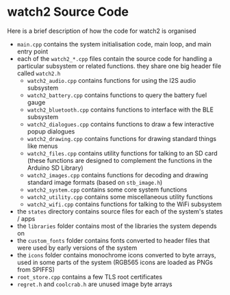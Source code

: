 # watch2 Source Code

Here is a brief description of how the code for watch2 is organised

- `main.cpp` contains the system initialisation code, main loop, and main entry point
- each of the `watch2_*.cpp` files contain the source code for handling a particular subsystem or related functions.  they share one big header file called `watch2.h`
    - `watch2_audio.cpp` contains functions for using the I2S audio subsystem
    - `watch2_battery.cpp` contains functions to query the battery fuel gauge
    - `watch2_bluetooth.cpp` contains functions to interface with the BLE subsystem
    - `watch2_dialogues.cpp` contains functions to draw a few interactive popup dialogues
    - `watch2_drawing.cpp` contains functions for drawing standard things like menus
    - `watch2_files.cpp` contains utility functions for talking to an SD card (these functions are designed to complement the functions in the Arduino SD Library)
    - `watch2_images.cpp` contains functions for decoding and drawing standard image formats (based on `stb_image.h`)
    - `watch2_system.cpp` contains some core system functions
    - `watch2_utility.cpp` contains some miscellaneous utility functions
    - `watch2_wifi.cpp` contains functions for talking to the WiFi subsystem
- the `states` directory contains source files for each of the system's states / apps
- the `libraries` folder contains most of the libraries the system depends on
- the `custom_fonts` folder contains fonts converted to header files that were used by early versions of the system
- the `icons` folder contains monochrome icons converted to byte arrays, used in some parts of the system (RGB565 icons are loaded as PNGs from SPIFFS)
- `root_store.cpp` contains a few TLS root certificates
- `regret.h` and `coolcrab.h` are unused image byte arrays